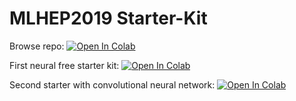 # MLHEP2019 Starter-Kit

Browse repo: [![Open In Colab](https://colab.research.google.com/assets/colab-badge.svg)](https://colab.research.google.com/github/huebner-m/mlhep2019\_1\_phase/blob/master)


First neural free starter kit: [![Open In Colab](https://colab.research.google.com/assets/colab-badge.svg)](https://colab.research.google.com/github/huebner-m/mlhep2019\_1\_phase/blob/master/analysis/lhcb\_calo\_regression\_neural\_free.ipynb)

Second starter with convolutional neural network: [![Open In Colab](https://colab.research.google.com/assets/colab-badge.svg)](https://colab.research.google.com/github/huebner-m/mlhep2019\_1\_phase/blob/master/analysis/lhcb\_calo\_regression.ipynb)
